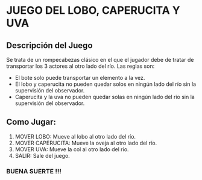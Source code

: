 # JUEGO DEL LOBO, CAPERUCITA Y UVA
## Descripción del Juego
Se trata de un rompecabezas clásico en el que el jugador debe de tratar de transportar los 3 actores al otro lado del río. 
Las reglas son: 
* El bote solo puede transportar un elemento a la vez.
* El lobo y caperucita no pueden quedar solos en ningún lado del río sin la supervisión del observador.
* Caperucita y la uva no pueden quedar solas en ningún lado del río sin la supervisión del observador.
## Como Jugar: 
1. MOVER LOBO: Mueve al lobo al otro lado del río.
2. MOVER CAPERUCITA: Mueve la oveja al otro lado del río.
3. MOVER UVA: Mueve la col al otro lado del río.
0. SALIR: Sale del juego.
### BUENA SUERTE !!!

